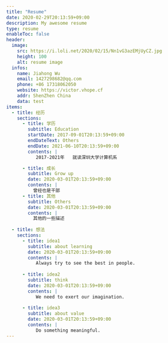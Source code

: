 ```yaml
---
title: "Resume"
date: 2020-02-29T20:13:59+09:00
description: My awesome resume
type: resume
enableToc: false
header:
  image: 
    src: https://i.loli.net/2020/02/15/Nn1vG3azEMjUyCZ.jpg
    height: 100
    alt: resume image
  infos:
    name: Jiahong Wu
    email: 1427298682@qq.com
    phone: +86 17318062050
    website: https://victor.vhope.cf
    addr: ShenZhen China
    data: test
items:
  - title: 经历
    sections:
      - title: 学历
        subtitle: Education
        startDate: 2017-09-01T20:13:59+09:00
        endDateText: Others
        endDate: 2021-06-10T20:13:59+09:00
        contents: | 
           2017-2021年   就读深圳大学计算机系

      - title: 成长
        subtitle: Grow up
        date: 2020-03-01T20:13:59+09:00
        contents: | 
          曾经也是干部
      - title: 其他
        subtitle: Others
        date: 2020-03-01T20:13:59+09:00
        contents: | 
          其他的一些描述
        
  - title: 想法
    sections:
      - title: idea1
        subtitle: about learning
        date: 2020-03-01T20:13:59+09:00
        contents: | 
           Always try to see the best in people.
        
      - title: idea2
        subtitle: think
        date: 2020-03-01T20:13:59+09:00
        contents: | 
           We need to exert our imagination.
        
      - title: idea3
        subtitle: about value
        date: 2020-03-01T20:13:59+09:00
        contents: | 
           Do something meaningful.
---
```


